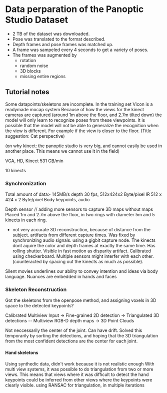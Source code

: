 Data perparation of the Panoptic Studio Dataset
=======================================================

- 2 TB of the dataset was downloaded. 
- Pose was translated to the format described.
- Depth frames and pose frames was matched up.
- A frame was sampeled every 4 seconds to get a variety of poses.
- The frames was augmented by
   - rotation
   - random noise 
   - 3D blocks 
   - missing entire regions
   


Tutorial notes
----------------
Some datapoints/skeletons are incomplete. In the training set
Vicon is a readymade mocap system
Because of how the views for the kinect cameras are captured (around 1m above the floor,
and 2.7m tilted down) the model will only learn to recognize poses from these
viewpoints. It is possible that the model will not be able to generalize the recognition
when the view is different. For example if the view is closer to the floor.
(Title suggestion: Cat perspective)

(on why kinect: the panoptic studio is very big, and cannot easily be used in another
place. This means we cannot use it in the field)


VGA, HD, Kinect
531 GB/min

10 kinects
### Synchronization
Total amount of data>
145MB/s
depth 30 fps, 512x424x2 Byte/pixel
IR 512 x 424 x 2 Byte/pixel
Body keypoints, audio

Depth sensor // adding more sensors to capture 3D maps without maps
Placed 1m and 2.7m above the floor, in two rings with diameter 5m and 5 kinects in each
ring. 
- not very accurate 3D reconstruction, because of distance from the subject.
artifacts from different capture times. Was fixed by synchronizing audio signals.
using a gigbit capture node. 
The kinects dont aquire the color and depth frames at exactly the same time.
Has rolling shutter.
Visible in fast motion as disparity artifact.
Calibrated using checkerboard.
Multiple sensors might interfer with each other. (counteracted by spacing out the kinects
as much as possible).

Silent movies underlines our ability to convey intention and ideas via body language.
Nuances are embedded in hands and faces


### Skeleton Reconstruction
Got the skeletons from the openpose method, and assigning voxels in 3D space to the
detected keypoints?

Calibrated Multiview Input -> Fine-grained 2D detection -> Triangulated 3D detections
-- Multiview RGB-D depth maps -> 3D Point Clouds

Not neccessarily the center of the joint. Can have drift. Solved this temporarily by
sorting the detections, and hoping that the 3D triangulation from the most confident
detections are the center for each joint.

#### Hand skeletons
Using synthedic data, didn't work because it is not realistic enough
With multi view systems, it was possible to do triangulation from two or more views. This
means that views where it was difficult to detect the hand keypoints could be inferred
from other views where the keypoints were clearly visible.
using RANSAC for triangulation, in multiple iterations

